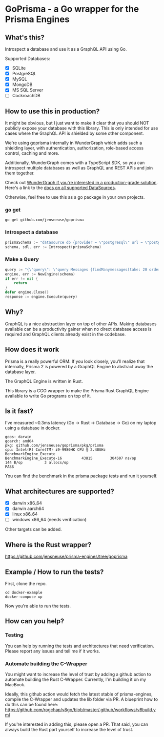 # GoPrisma - a Go wrapper for the Prisma Engines

## What's this?

Introspect a database and use it as a GraphQL API using Go.

Supported Databases:
- [x] SQLite
- [x] PostgreSQL
- [x] MySQL
- [x] MongoDB
- [x] MS SQL Server
- [ ] CockroachDB

## How to use this in production?

It might be obvious, but I just want to make it clear that you should NOT publicly expose your database with this library.
This is only intended for use cases where the GraphQL API is shielded by some other component.

We're using goprisma internally in WunderGraph which adds such a shielding layer,
with authentication, authorization, role-based access control, caching and more.

Additionally, WunderGraph comes with a TypeScript SDK,
so you can introspect multiple databases as well as GraphQL and REST APIs and join them together.

Check out [WunderGraph if you're interested in a production-grade solution](https://wundergraph.com).
Here's a link to the [docs on all supported DataSources](https://wundergraph.com/docs/overview/datasources/overview).

Otherwise, feel free to use this as a go package in your own projects.

### go get

```shell
go get github.com/jensneuse/goprisma
```

### Introspect a database

```go
prismaSchema := "datasource db {provider = \"postgresql\" url = \"postgresql://admin:admin@localhost:54321/example?schema=public&connection_limit=20&pool_timeout=5\"}"
schema, sdl, err := Introspect(prismaSchema)
```

### Make a Query

```go
query := "{\"query\": \"query Messages {findManymessages(take: 20 orderBy: [{id: desc}]){id message users {id name}}}","variables\": {}}"
engine, err := NewEngine(schema)
if err != nil {
	return
}
defer engine.Close()
response := engine.Execute(query)
```

## Why?

GraphQL is a nice abstraction layer on top of other APIs.
Making databases available can be a productivity gainer when no direct database access is required and GraphQL clients already exist in the codebase.

## How does it work

Prisma is a really powerful ORM.
If you look closely, you'll realize that internally,
Prisma 2 is powered by a GraphQL Engine to abstract away the database layer.

The GraphQL Engine is written in Rust.

This library is a CGO wrapper to make the Prisma Rust GraphQL Engine available to write Go programs on top of it.

## Is it fast?

I've measured ~0.3ms latency (Go -> Rust -> Database -> Go) on my laptop using a database in docker.

```
goos: darwin
goarch: amd64
pkg: github.com/jensneuse/goprisma/pkg/prisma
cpu: Intel(R) Core(TM) i9-9980HK CPU @ 2.40GHz
BenchmarkEngine_Execute
BenchmarkEngine_Execute-16    	   43815	    304507 ns/op	     144 B/op	       3 allocs/op
PASS
```

You can find the benchmark in the prisma package tests and run it yourself.

## What architectures are supported?

- [x] darwin x86_64
- [x] darwin aarch64
- [x] linux x86_64
- [ ] windows x86_64 (needs verification)

Other targets can be added.

## Where is the Rust wrapper?

https://github.com/jensneuse/prisma-engines/tree/goprisma

## Example / How to run the tests?

First, clone the repo.

```shell
cd docker-example
docker-compose up
```

Now you're able to run the tests.

## How can you help?

### Testing

You can help by running the tests and architectures that need verification.
Please report any issues and tell me if it works.

### Automate building the C-Wrapper

You might want to increase the level of trust by adding a github action to automate building the Rust C-Wrapper.
Currently, I'm building it on my MacBook.

Ideally, this github action would fetch the latest stable of prisma-engines, compile the C-Wrapper and updates the lib folder via PR.
A blueprint how to do this can be found here: https://github.com/rogchap/v8go/blob/master/.github/workflows/v8build.yml

If you're interested in adding this, please open a PR.
That said, you can always build the Rust part yourself to increase the level of trust.